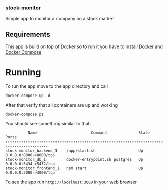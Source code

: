 ### stock-monitor

Simple app to monitor a company on a stock market

## Requirements

This app is build on top of Docker so to run it you have to install [Docker](https://docs.docker.com/install/)
and [Docker Compose](https://docs.docker.com/compose/install/)

# Running

To run the app move to the app directory and call

```docker-compose up -d```

After that verify that all containers are up and working

```docker-compose ps```

You should see something similar to that:

```
          Name                        Command              State           Ports         
-----------------------------------------------------------------------------------------
stock-monitor_backend_1    /app/start.sh                   Up      0.0.0.0:8000->8000/tcp
stock-monitor_db_1         docker-entrypoint.sh postgres   Up      0.0.0.0:5434->5432/tcp
stock-monitor_frontend_1   npm start                       Up      0.0.0.0:3000->3000/tcp
```

To see the app run `http://localhost:3000` in your web browser